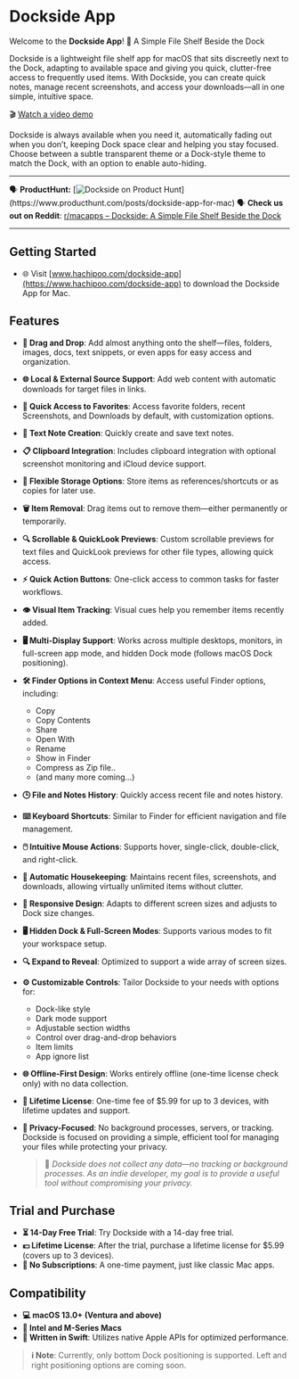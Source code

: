 # Dockside App

Welcome to the **Dockside App**! 🌊 A Simple File Shelf Beside the Dock 

Dockside is a lightweight file shelf app for macOS that sits discreetly next to the Dock, adapting to available space and giving you quick, clutter-free access to frequently used items. With Dockside, you can create quick notes, manage recent screenshots, and access your downloads—all in one simple, intuitive space. 

🎬 [Watch a video demo](https://www.youtube.com/watch?v=Tov1E_nB0_I)

Dockside is always available when you need it, automatically fading out when you don’t, keeping Dock space clear and helping you stay focused. Choose between a subtle transparent theme or a Dock-style theme to match the Dock, with an option to enable auto-hiding.

---

🗣️ **ProductHunt:** [![Dockside on Product Hunt]([https://api.producthunt.com/widgets/embed-image/v1/featured.svg?post_id=410992&theme=light](https://www.producthunt.com/posts/dockside-app-for-mac?embed=true&utm_source=badge-featured&utm_medium=badge&utm_souce=badge-dockside&#0045;app&#0045;for&#0045;mac))](https://www.producthunt.com/posts/dockside-app-for-mac)  
🗣️ **Check us out on Reddit**: [r/macapps – Dockside: A Simple File Shelf Beside the Dock](https://www.reddit.com/r/macapps/comments/1gadeow/introducing_dockside_a_simple_file_shelf_beside/)

---

## Getting Started

- 🌐 Visit [www.hachipoo.com/dockside-app](https://www.hachipoo.com/dockside-app) to download the Dockside App for Mac.

## Features

- **📂 Drag and Drop**: Add almost anything onto the shelf—files, folders, images, docs, text snippets, or even apps for easy access and organization.
- **🌐 Local & External Source Support**: Add web content with automatic downloads for target files in links.
- **📁 Quick Access to Favorites**: Access favorite folders, recent Screenshots, and Downloads by default, with customization options.
- **📝 Text Note Creation**: Quickly create and save text notes.
- **📋 Clipboard Integration**: Includes clipboard integration with optional screenshot monitoring and iCloud device support.
- **📌 Flexible Storage Options**: Store items as references/shortcuts or as copies for later use.
- **🗑️ Item Removal**: Drag items out to remove them—either permanently or temporarily.
- **🔍 Scrollable & QuickLook Previews**: Custom scrollable previews for text files and QuickLook previews for other file types, allowing quick access.
- **⚡ Quick Action Buttons**: One-click access to common tasks for faster workflows.
- **👁️ Visual Item Tracking**: Visual cues help you remember items recently added.
- **🖥️ Multi-Display Support**: Works across multiple desktops, monitors, in full-screen app mode, and hidden Dock mode (follows macOS Dock positioning).
- **🛠️ Finder Options in Context Menu**: Access useful Finder options, including:
    - Copy
    - Copy Contents
    - Share
    - Open With
    - Rename
    - Show in Finder
    - Compress as Zip file..
    - (and many more coming...)
- **🕒 File and Notes History**: Quickly access recent file and notes history.
- **⌨️ Keyboard Shortcuts**: Similar to Finder for efficient navigation and file management.
- **🖱️ Intuitive Mouse Actions**: Supports hover, single-click, double-click, and right-click.
- **🧹 Automatic Housekeeping**: Maintains recent files, screenshots, and downloads, allowing virtually unlimited items without clutter.
- **📐 Responsive Design**: Adapts to different screen sizes and adjusts to Dock size changes.
- **🖥️ Hidden Dock & Full-Screen Modes**: Supports various modes to fit your workspace setup.
- **🔍 Expand to Reveal**: Optimized to support a wide array of screen sizes.
- **⚙️ Customizable Controls**: Tailor Dockside to your needs with options for:
    - Dock-like style
    - Dark mode support
    - Adjustable section widths
    - Control over drag-and-drop behaviors
    - Item limits
    - App ignore list
- **🌐 Offline-First Design**: Works entirely offline (one-time license check only) with no data collection.
- **💸 Lifetime License**: One-time fee of $5.99 for up to 3 devices, with lifetime updates and support.
- **🔐 Privacy-Focused**: No background processes, servers, or tracking. Dockside is focused on providing a simple, efficient tool for managing your files while protecting your privacy.
  
    > 🔐 *Dockside does not collect any data—no tracking or background processes. As an indie developer, my goal is to provide a useful tool without compromising your privacy.*

## Trial and Purchase

- **⏳ 14-Day Free Trial**: Try Dockside with a 14-day free trial.
- **💵 Lifetime License**: After the trial, purchase a lifetime license for $5.99 (covers up to 3 devices).
- **🚫 No Subscriptions**: A one-time payment, just like classic Mac apps.

## Compatibility

- **💻 macOS 13.0+ (Ventura and above)**
- **🚀 Intel and M-Series Macs**
- **🍏 Written in Swift**: Utilizes native Apple APIs for optimized performance.

> **ℹ️ Note**: Currently, only bottom Dock positioning is supported. Left and right positioning options are coming soon.
